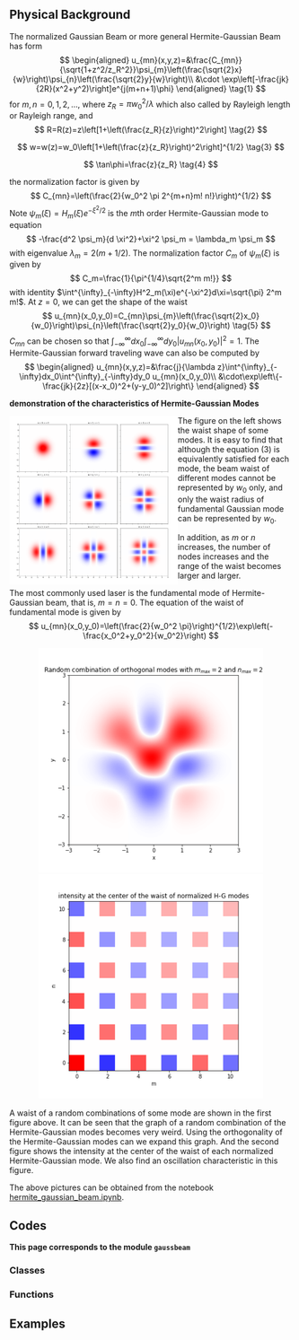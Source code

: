 ## Physical Background

The normalized Gaussian Beam or more general Hermite-Gaussian Beam has form
$$
\begin{aligned}
u_{mn}(x,y,z)=&\frac{C_{mn}}{\sqrt{1+z^2/z_R^2}}\psi_{m}\left(\frac{\sqrt{2}x}{w}\right)\psi_{n}\left(\frac{\sqrt{2}y}{w}\right)\\
&\cdot \exp\left[-\frac{jk}{2R}(x^2+y^2)\right]e^{j(m+n+1)\phi}
\end{aligned} \tag{1}
$$
for $m,n=0,1,2,\dots$, where $z_R=\pi w_0^2/\lambda$ which also called by Rayleigh length or Rayleigh range, and
$$
R=R(z)=z\left[1+\left(\frac{z_R}{z}\right)^2\right] \tag{2}
$$

$$
w=w(z)=w_0\left[1+\left(\frac{z}{z_R}\right)^2\right]^{1/2} \tag{3}
$$

$$
\tan\phi=\frac{z}{z_R} \tag{4}
$$

the normalization factor is given by
$$
C_{mn}=\left(\frac{2}{w_0^2 \pi 2^{m+n}m! n!}\right)^{1/2}
$$
Note $\psi_m(\xi)=H_m(\xi)e^{-\xi^2/2}$ is the $m$th order Hermite-Gaussian mode to equation
$$
-\frac{d^2 \psi_m}{d \xi^2}+\xi^2 \psi_m = \lambda_m \psi_m
$$
with eigenvalue $\lambda_m=2(m+1/2)$. The normalization factor $C_m$ of $\psi_m(\xi)$ is given by
$$
C_m=\frac{1}{\pi^{1/4}\sqrt{2^m m!}}
$$
with identity $\int^{\infty}_{-\infty}H^2_m(\xi)e^{-\xi^2}d\xi=\sqrt{\pi} 2^m m!$. At $z=0$, we can get the shape of the waist
$$
u_{mn}(x_0,y_0)=C_{mn}\psi_{m}\left(\frac{\sqrt{2}x_0}{w_0}\right)\psi_{n}\left(\frac{\sqrt{2}y_0}{w_0}\right) \tag{5}
$$
$C_{mn}$ can be chosen so that $\int^{\infty}_{-\infty}dx_0 \int^{\infty}_{-\infty}dy_0 |u_{mn}(x_0,y_0)|^2=1$. The Hermite-Gaussian forward traveling wave can also be computed by
$$
\begin{aligned}
u_{mn}(x,y,z)=&\frac{j}{\lambda z}\int^{\infty}_{-\infty}dx_0\int^{\infty}_{-\infty}dy_0 u_{mn}(x_0,y_0)\\
&\cdot\exp\left\{-\frac{jk}{2z}[(x-x_0)^2+(y-y_0)^2]\right\}
\end{aligned}
$$

**demonstration of the characteristics of Hermite-Gaussian Modes**

<div><img src="_assets/pics/note_res/waist_of_hermite_gaussian_modes.png" alt="waist_of_hermite_gaussian_modes" style="float:left; height:300px;"></div>

The figure on the left shows the waist shape of some modes. It is easy to find that although the equation (3) is equivalently satisfied for each mode, the beam waist of different modes cannot be represented by $w_0$ only, and only the waist radius of fundamental Gaussian mode can be represented by $w_0$.

In addition, as $m$ or $n$ increases, the number of nodes increases and the range of the waist becomes larger and larger. 

The most commonly used laser is the fundamental mode of Hermite-Gaussian beam, that is, $m=n=0$. The equation of the waist of fundamental mode is given by
$$
u_{mn}(x_0,y_0)=\left(\frac{2}{w_0^2 \pi}\right)^{1/2}\exp\left(-\frac{x_0^2+y_0^2}{w_0^2}\right)
$$


<div style="clear: both"></div>

<div style="text-align:center"><img src="_assets/pics/note_res/random_comb_hermite_gaussian.png" alt="random_comb_hermite_gaussian" style="height:400px;"><img src="_assets/pics/note_res/intensity_center_waist_normalized_hg.png" alt="intensity_center_waist_normalized_hg" style="height:400px;"></div>

A waist of a random combinations of some mode are shown in the first figure above. It can be seen that the graph of a random combination of the Hermite-Gaussian modes becomes very weird. Using the orthogonality of the Hermite-Gaussian modes can we expand this graph. And the second figure shows the intensity at the center of the waist of each normalized Hermite-Gaussian mode. We also find an oscillation characteristic in this figure.

The above pictures can be obtained from the notebook [hermite_gaussian_beam.ipynb](_assets/notes/hermite_gaussian_beam.ipynb ':ignore :class=download').

## Codes

**This page corresponds to the module `gaussbeam`**

### Classes



### Functions





## Examples

